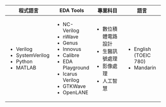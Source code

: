 <style>
table th:first-of-type {
    width: 25%;
}
table th:nth-of-type(2) {
    width: 25%;
}
table th:nth-of-type(3) {
    width: 25%;
}
table th:nth-of-type(4) {
    width: 25%;
}
</style>

<table>
    <thead>
        <tr>
        <th style="width:25%">程式語言</th>
        <th style="width:25%">EDA Tools</th>
        <th style="width:25%">專業科目</th>
        <th style="width:25%">語言</th>
        </tr>
    </thead>
    <tbody>
        <tr>
        <td>
            <ul>
            <li>Verilog</li>
            <li>SystemVerilog</li>
            <li>Python</li>
            <li>MATLAB</li>
            </ul>
        </td>
        <td>
            <ul>
            <li>NC-Verilog</li>
            <li>nWave</li>
            <li>Genus</li>
            <li>Innovus</li>
            <li>Calibre</li>
            <li>EDA Playground</li>
            <li>Icarus Verilog</li>
            <li>GTKWave</li>
            <li>OpenLANE</li>
            </ul>
        </td>
        <td>
            <ul>
            <li>數位積體電路設計</li>
            <li>生醫訊號處理</li>
            <li>影像處理</li>
            <li>人工智慧</li>
            </ul>
        </td>
        <td>
            <ul>
            <li>English (TOEIC 780)</li>
            <li>Mandarin</li>
            </ul>
        </td>
        </tr>
    </tbody>
</table>